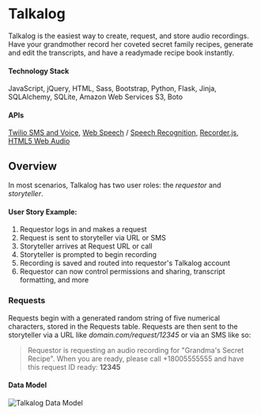 # Talkalog

Talkalog is the easiest way to create, request, and store audio recordings. Have your grandmother record her coveted secret family recipes, generate and edit the transcripts, and have a readymade recipe book instantly.

#### Technology Stack

JavaScript, jQuery, HTML, Sass, Bootstrap, Python, Flask, Jinja, SQLAlchemy, SQLite, Amazon Web Services S3, Boto

#### APIs

<a href="http://twilio.com/" target="_blank">Twilio SMS and Voice</a>, <a href="https://developers.google.com/web/updates/2013/01/Voice-Driven-Web-Apps-Introduction-to-the-Web-Speech-API?hl=en" target="_blank">Web Speech</a> / <a href="https://pypi.python.org/pypi/SpeechRecognition/" target="_blank">Speech Recognition</a>, <a href="https://github.com/mattdiamond/Recorderjs" target="_blank">Recorder.js</a>, <a href="https://developer.mozilla.org/en-US/docs/Web/API/Web_Audio_API" target="_blank">HTML5 Web Audio</a>

## Overview

In most scenarios, Talkalog has two user roles: the _requestor_ and _storyteller_.

#### User Story Example:
1. Requestor logs in and makes a request
2. Request is sent to storyteller via URL or SMS
3. Storyteller arrives at Request URL or call
4. Storyteller is prompted to begin recording 
5. Recording is saved and routed into requestor's Talkalog account
6. Requestor can now control permissions and sharing, transcript formatting, and more

### Requests

Requests begin with a generated random string of five numerical characters, stored in the Requests table. Requests are then sent to the storyteller via a URL like _domain.com/request/12345_ or via an SMS like so:
> Requestor is requesting an audio recording for "Grandma's Secret Recipe". When you are ready, please call +18005555555 and have this request ID ready: **12345**



#### Data Model
<img src="/rachelledunn/talkalog/raw/master/static/img/etc/data_model.png" alt="Talkalog Data Model" style="max-width: 100%;">